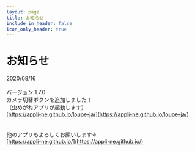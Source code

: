 ```yaml
---
layout: page
title: お知らせ
include_in_header: false
icon_only_header: true
---
```

# お知らせ
2020/08/16
<br>
<br>
バージョン 1.7.0
<br>
カメラ切替ボタンを追加しました！
<br>
（虫めがねアプリが起動します）
<br>
[https://appli-ne.github.io/loupe-ja/](https://appli-ne.github.io/loupe-ja/)<br>
<br>
<br>
他のアプリもよろしくお願いします↓
<br>
[https://appli-ne.github.io/](https://appli-ne.github.io/)